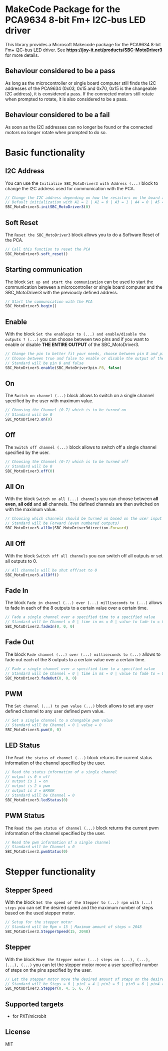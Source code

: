 # MakeCode Package for the PCA9634 8-bit Fm+ I2C-bus LED driver 

This library provides a Microsoft Makecode package for the PCA9634 8-bit Fm+ I2C-bus LED driver.
See **https://joy-it.net/products/SBC-MotoDriver3** for more details.

## Behaviour considered to be a pass
As long as the microcontroller or single board computer still finds the I2C addresses of the PCA9634 (0x03, 0x15 and 0x70, 0x15 is the changeable I2C address), it is considered a pass. If the connected motors still rotate when prompted to rotate, it is also considered to be a pass.

## Behaviour considered to be a fail
As soon as the I2C addresses can no longer be found or the connected motors no longer rotate when prompted to do so.

# Basic functionality

## I2C Address
You can use the `Initialize SBC_MotoDriver3 with Address (...)` block to change the I2C address used for communication with the PCA.
```typescript
// Change the I2C address depending on how the resistors on the board are set.
// Default initialization with A1 = 1 | A2 = 0 | A3 = 1 | A4 = 0 | A5 = 1 | A6 = 0 | A7 = 0, resulting in I2C address 0x15
SBC_MotoDriver3.initSBC_MotoDriver3(0)
```

## Soft Reset
The `Reset the SBC_MotoDriver3` block allows you to do a Software Reset of the PCA.
```typescript
// Call this function to reset the PCA
SBC_MotoDriver3.soft_reset()
```

## Starting communication
The block `Set up and start the communication` can be used to start the communication between a microcontroller or single board computer and the SBC_MotoDriver3 with the previously defined address.
```typescript
// Start the communication with the PCA
SBC_MotoDriver3.begin()
```

## Enable
With the block `Set the enablepin to (...) and enable/disable the outputs ? (...)` you can choose between two pins and if you want to enable or disable **THE ENTIRE OUTPUT** of the SBC_MotoDriver3.
```typescript
// Change the pin to better fit your needs, choose between pin 8 and pin 12
// Choose between true and false to enable or disable the output of the PCA
// Standard will be pin 8 and false
SBC_MotoDriver3.enable(SBC_MotoDriver3pin.P8, false)
```

## On
The `Switch on channel (...)` block allows to switch on a single channel specified by the user with maximum value.
```typescript
// Choosing the Channel (0-7) which is to be turned on
// Standard will be 0
SBC_MotoDriver3.on(0)
```

## Off
The `Switch off channel (...)` block allows to switch off a single channel specified by the user.
```typescript
// Choosing the Channel (0-7) which is to be turned off
// Standard will be 0
SBC_MotoDriver3.off(0)
```

## All On
With the block `Switch on all (...) channels` you can choose between **all even**, **all odd** and **all** channels. The defined channels are then switched on with the maximum value.
```typescript
// Choosing which channels should be turned on based on the user input Forward (even numbered outputs) | Backwards (odd numbered outputs) | All (all outputs)
// Standard will be Forward (even numbered outputs)
SBC_MotoDriver3.allOn(SBC_MotoDriver3direction.Forward)
```

## All Off
With the block `Switch off all channels` you can switch off all outputs or set all outputs to 0.
```typescript
// All channels will be shut off/set to 0
SBC_MotoDriver3.allOff()
```

## Fade In
The block `Fade in channel (...) over (...) milliseconds to (...)` allows to fade in each of the 8 outputs to a certain value over a certain time.
```typescript
// Fade a single channel over a specified time to a specified value
// Standard will be Channel = 0 | time in ms = 0 | value to fade to = 0
SBC_MotoDriver3.fadeIn(0, 0, 0)
```

## Fade Out
The block `Fade channel (...) over (...) milliseconds to (...)` allows to fade out each of the 8 outputs to a certain value over a certain time.
```typescript
// Fade a single channel over a specified time to a specified value
// Standard will be Channel = 0 | time in ms = 0 | value to fade to = 0
SBC_MotoDriver3.fadeOut(0, 0, 0)
```

## PWM
The `Set channel (...) to pwm value (...)` block allows to set any user defined channel to any user defined pwm value.
```typescript
// Set a single channel to a changable pwm value
// Standard will be Channel = 0 | value = 0
SBC_MotoDriver3.pwm(0, 0)
```

## LED Status
The `Read the status of channel (...)` block returns the current status information of the channel specified by the user.
```typescript
// Read the status information of a single channel
// output is 0 = off
// output is 1 = on
// output is 2 = pwm
// output is 3 = ERROR
// Standard will be Channel = 0
SBC_MotoDriver3.ledStatus(0)
```

## PWM Status
The `Read the pwm status of channel (...)` block returns the current pwm information of the channel specified by the user.
```typescript
// Read the pwm information of a single channel
// Standard will be Channel = 0
SBC_MotoDriver3.pwmStatus(0)
```


# Stepper functionality

## Stepper Speed
With the block `Set the speed of the Stepper to (...) rpm with (...) steps` you can set the desired speed and the maximum number of steps based on the used stepper motor.
```typescript
// Setup for the stepper motor
// Standard will be Rpm = 15 | Maximum amount of steps = 2048
SBC_MotoDriver3.StepperSpeed(15, 2048)
```

## Stepper
With the block `Move the Stepper motor (...) steps on (...), (...), (...), (...)` you can let the stepper motor move a user specified number of steps on the pins specified by the user.
```typescript
// Let the stepper motor move the desired amount of steps on the desired pins with the previously set up speed
// Standard will be Steps = 0 | pin1 = 4 | pin2 = 5 | pin3 = 6 | pin4 = 7
SBC_MotoDriver3.Stepper(0, 4, 5, 6, 7)
```

## Supported targets

* for PXT/microbit

## License

MIT
